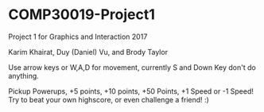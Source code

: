 # COMP30019-Project1
Project 1 for Graphics and Interaction 2017

Karim Khairat, Duy (Daniel) Vu, and Brody Taylor


Use arrow keys or W,A,D for movement, currently S and Down Key don't do anything.

Pickup Powerups, +5 points, +10 points, +50 Points, +1 Speed or -1 Speed! 
Try to beat your own highscore, or even challenge a friend! :) 
